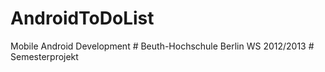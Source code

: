AndroidToDoList
===============

Mobile Android Development # Beuth-Hochschule Berlin 
WS 2012/2013 # Semesterprojekt